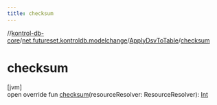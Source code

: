 ```yaml
---
title: checksum
---
```

//[kontrol-db-core](../../../index.html)/[net.futureset.kontroldb.modelchange](../index.html)/[ApplyDsvToTable](index.html)/[checksum](checksum.html)



# checksum



[jvm]\
open override fun [checksum](checksum.html)(resourceResolver: ResourceResolver): [Int](https://kotlinlang.org/api/latest/jvm/stdlib/kotlin/-int/index.html)




